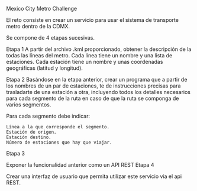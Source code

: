 Mexico City Metro Challenge

El reto consiste en crear un servicio para usar el sistema de transporte metro dentro de la CDMX.

Se compone de 4 etapas sucesivas.

Etapa 1
A partir del archivo .kml proporcionado, obtener la descripción de la todas las líneas del metro. Cada línea tiene un nombre y una lista de estaciones. Cada estación tiene un nombre y unas coordenadas geográficas (latitud y longitud).

Etapa 2
Basándose en la etapa anterior, crear un programa que a partir de los nombres de un par de estaciones, te de instrucciones precisas para trasladarte de una estación a otra, incluyendo todos los detalles necesarios para cada segmento de la ruta en caso de que la ruta se componga de varios segmentos.

Para cada segmento debe indicar:

    Línea a la que corresponde el segmento.
    Estación de origen.
    Estación destino.
    Número de estaciones que hay que viajar.

Etapa 3

Exponer la funcionalidad anterior como un API REST
Etapa 4

Crear una interfaz de usuario que permita utilizar este servicio via el api REST.
